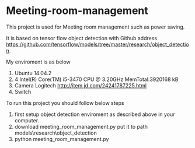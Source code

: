 # Meeting-room-management
This project is used for Meeting room management such as power saving.

It is based on tensor flow object detection with Github address https://github.com/tensorflow/models/tree/master/research/object_detection.

My enviroment is as below
1. Ubuntu 14.04.2
2. 4 Intel(R) Core(TM) i5-3470 CPU @ 3.20GHz    MemTotal:3920168 kB
3. Camera Logitech http://item.jd.com/24241787225.html
4. Switch 


To run this project you should follow below steps
1. first setup object detection enviroment as described above in your computer.
2. download meeting_room_management.py put it to path models\research\object_detection
3. python meeting_room_management.py


